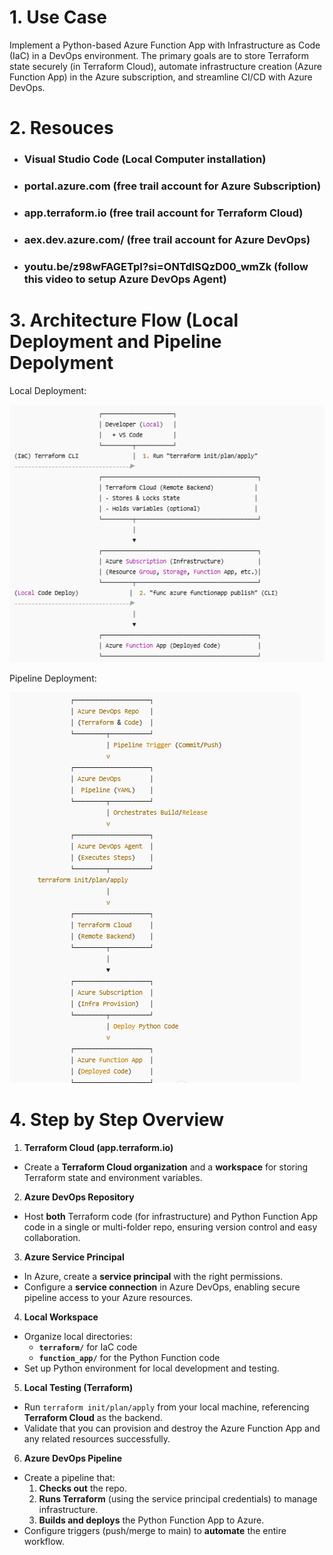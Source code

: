 # 1. Use Case

Implement a Python-based Azure Function App with Infrastructure as Code (IaC) in a DevOps environment. The primary goals are to store Terraform state securely (in Terraform Cloud), automate infrastructure creation (Azure Function App) in the Azure subscription, and streamline CI/CD with Azure DevOps.

# 2. Resouces

- ### Visual Studio Code (Local Computer installation)
- ### portal.azure.com (free trail account for Azure Subscription) 
- ### app.terraform.io (free trail account for Terraform Cloud) 
- ### aex.dev.azure.com/ (free trail account for Azure DevOps)
- ### youtu.be/z98wFAGETpI?si=ONTdlSQzD00_wmZk (follow this video to setup Azure DevOps Agent) 

# 3. Architecture Flow (Local Deployment and Pipeline Depolyment 

Local Deployment: 


![Local Deployment](2025-02-08-13-13-41-image.png)




Pipeline Deployment: 

![Local Deployment](pipeline.png)


# 4. Step by Step Overview

1. **Terraform Cloud (app.terraform.io)**
  
  - Create a **Terraform Cloud organization** and a **workspace** for storing Terraform state and environment variables.

2. **Azure DevOps Repository**
  
  - Host **both** Terraform code (for infrastructure) and Python Function App code in a single or multi-folder repo, ensuring version control and easy collaboration.

3. **Azure Service Principal**
  
  - In Azure, create a **service principal** with the right permissions.
  - Configure a **service connection** in Azure DevOps, enabling secure pipeline access to your Azure resources.

4. **Local Workspace**
  
  - Organize local directories:
    - **`terraform/`** for IaC code
    - **`function_app/`** for the Python Function code
  - Set up Python environment for local development and testing.

5. **Local Testing (Terraform)**
  
  - Run `terraform init/plan/apply` from your local machine, referencing **Terraform Cloud** as the backend.
  - Validate that you can provision and destroy the Azure Function App and any related resources successfully.

6. **Azure DevOps Pipeline**
  
  - Create a pipeline that:
    1. **Checks out** the repo.
    2. **Runs Terraform** (using the service principal credentials) to manage infrastructure.
    3. **Builds and deploys** the Python Function App to Azure.
  - Configure triggers (push/merge to main) to **automate** the entire workflow.
